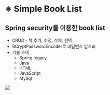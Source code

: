 # ※ Simple Book List
## Spring security를 이용한 book list
* CRUD - 책 추가, 수정, 삭제, 선택
* BCryptPasswordEncoder로 비밀번호 암호화
* 기술 스택
    * Spring legacy
    * Java
    * HTML
    * JavaScript
    * MySql
    
![](2021-12-22-16-24-34.png)

